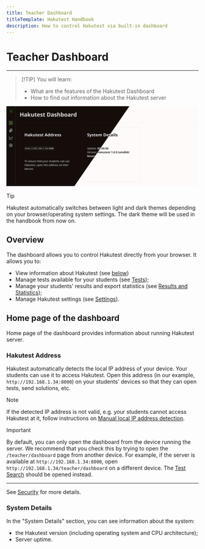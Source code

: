 ```yaml
---
title: Teacher Dashboard
titleTemplate: Hakutest Handbook
description: How to control Hakutest via built-in dashboard
---
```


# Teacher Dashboard

---

> [!TIP] You will learn:
>
> -   What are the features of the Hakutest Dashboard
> -   How to find out information about the Hakutest server

![Dashboard](./img/dashboard.png)

> [!TIP]
> Hakutest automatically switches between light and dark themes depending on
> your browser/operating system settings. The dark theme will be used in the
> handbook from now on.

## Overview

The dashboard allows you to control Hakutest directly from your browser. It
allows you to:

-   View information about Hakutest (see [below](#home-page-of-the-dashboard))
-   Manage tests available for your students (see [Tests](/handbook/guide/03-tests.md));
-   Manage your students' results and export statistics (see [Results and
    Statistics](/handbook/guide/04-results-and-statistics.md));
-   Manage Hakutest settings (see [Settings](/handbook/guide/05-settings.md)).

## Home page of the dashboard

Home page of the dashboard provides information about running Hakutest server.

### Hakutest Address

Hakutest automatically detects the local IP address of your device. Your
students can use it to access Hakutest. Open this address (in our example,
`http://192.168.1.34:8000`) on your students' devices so that they can open
tests, send solutions, etc.

> [!NOTE]
> If the detected IP address is not valid, e.g. your students cannot access
> Hakutest at it, follow instructions on [Manual local IP address
> detection](/handbook/troubleshooting/01-local-ip).

> [!IMPORTANT]
> By default, you can only open the dashboard from the device running the
> server. We recommend that you check this by trying to open the
> `/teacher/dashboard` page from another device. For example, if the server is
> available at `http://192.168.1.34:8000`, open
> `http://192.168.1.34/teacher/dashboard` on a different device. The [Test
> Search](/handbook/guide/06-student-perspective#test-search) should be opened
> instead.
>
> ---
>
> See [Security](/handbook/advanced/01-security) for more details.

### System Details

In the "System Details" section, you can see information about the system:

-   the Hakutest version (including operating system and CPU architecture);
-   Server uptime.
